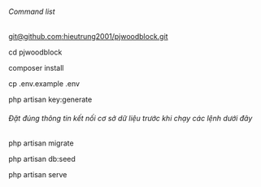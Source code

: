 ###### Command list

[git@github.com:hieutrung2001/pjwoodblock.git](git@github.com:hieutrung2001/pjwoodblock.git)

cd pjwoodblock

composer install

cp .env.example .env

php artisan key:generate
###### Đặt đúng thông tin kết nối cơ sở dữ liệu trước khi chạy các lệnh dưới đây
php artisan migrate

php artisan db:seed

php artisan serve
